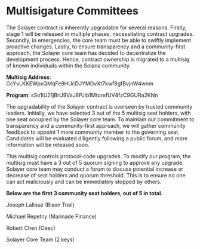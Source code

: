 # Multisigature Committees

The Solayer contract is inherently upgradable for several reasons. Firstly, stage 1 will be released in multiple phases, necessitating contract upgrades. Secondly, in emergencies, the core team must be able to swiftly implement proactive changes. Lastly, to ensure transparency and a community-first approach, the Solayer core team has decided to decentralize the development process. Hence, contract ownership is migrated to a multisig of known individuals within the Solana community.

**Multisig Address**: GcYvLKKEWpxQMqFe9HUcDJYMGvXt7kwf8gfBvjnW4wnm

**Program**: sSo1iU21jBrU9VaJ8PJib1MtorefUV4fzC9GURa2KNn

The upgradability of the Solayer contract is overseen by trusted community leaders. Initially, we have selected 3 out of the 5 multisig seat holders, with one seat occupied by the Solayer core team. To maintain our commitment to transparency and a community-first approach, we will gather community feedback to appoint 1 more community member to the governing seat. Candidates will be evaluated diligently following a public forum, and more information will be released soon.

This multisig controls protocol-code upgrades. To modify our program, the multisig must have a 3 out of 5 quorum signing to approve any upgrade. Solayer core team may conduct a forum to discuss potential increase or decrease of seat holders and quorum threshold. This is to ensure no one can act maliciously and can be immediately stopped by others.&#x20;

**Below are the first 3 community seat holders, out of 5 in total.**

Joseph Lallouz (Bison Trail)

Michael Repetny (Marinade Finance)&#x20;

Robert Chen (Osec)

Solayer Core Team (2 keys)
